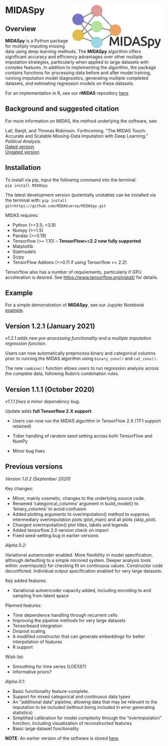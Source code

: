 
<!-- README.md is generated from README.Rmd. Please edit that file -->

# MIDASpy<img src='MIDASpy_logo.png' align="right" height="139" /></a>

<!-- badges: start -->

<!-- [![CRAN status](https://www.r-pkg.org/badges/version/dplyr)](https://cran.r-project.org/package=dplyr) -->

<!-- [![R build status](https://github.com/tidyverse/dplyr/workflows/R-CMD-check/badge.svg)](https://github.com/tidyverse/dplyr/actions?workflow=R-CMD-check) -->

<!-- [![Codecov test coverage](https://codecov.io/gh/tidyverse/dplyr/branch/master/graph/badge.svg)](https://codecov.io/gh/tidyverse/dplyr?branch=master) -->

<!-- [![R build status](https://github.com/tidyverse/dplyr/workflows/R-CMD-check/badge.svg)](https://github.com/tidyverse/dplyr/actions) -->

<!-- badges: end -->

## Overview

**MIDASpy** is a Python package for multiply imputing missing data using
deep learning methods. The **MIDASpy** algorithm offers significant
accuracy and efficiency advantages over other multiple imputation
strategies, particularly when applied to large datasets with complex
features. In addition to implementing the algorithm, the package contains
functions for processing data before and after model training, running
imputation model diagnostics, generating multiple completed datasets,
and estimating regression models on these datasets.

For an implementation in R, see our **rMIDAS** repository
[here](https://github.com/MIDASverse/rMIDAS).

## Background and suggested citation

For more information on MIDAS, the method underlying the software, see:

Lall, Ranjit, and Thomas Robinson. Forthcoming. “The MIDAS Touch: Accurate and Scalable Missing-Data Imputation with Deep Learning.” _Political Analysis_.
<br />[Gated version](https://doi.org/10.1017/pan.2020.49).
<br />[Ungated version](http://eprints.lse.ac.uk/108170/1/Lall_Robinson_PA_Forthcoming.pdf).

## Installation

To install via pip, input the following command into the terminal:  
`pip install MIDASpy`

The latest development version (potentially unstable) can be installed
via the terminal with: `pip install
git+https://github.com/MIDASverse/MIDASpy.git`

MIDAS requires:

  - Python (\>=3.5; \<3.9)
  - Numpy (\>=1.5)
  - Pandas (\>=0.19)
  - Tensorflow (\>= 1.10) – **TensorFlow\>=2.2 now fully supported**
  - Matplotlib
  - Statmodels
  - Scipy
  - TensorFlow Addons (\>=0.11 if using Tensorflow \>= 2.2)

Tensorflow also has a number of requirements, particularly if GPU
acceleration is desired. See <https://www.tensorflow.org/install/> for
details.

## Example

For a simple demonstration of **MIDASpy**, see our Jupyter Notebook
[example](https://github.com/MIDASverse/MIDASpy/blob/master/Examples/midas_demo.ipynb).

## Version 1.2.1 (January 2021)

*v1.2.1 adds new pre-processing functionality and a multiple imputation
regression function.*

Users can now automatically preprocess binary and categorical columns
prior to running the MIDAS algorithm using `binary_conv()` and
`cat_conv()`.

The new `combine()` function allows users to run regression analysis
across the complete data, following Rubin’s combination rules.

## Version 1.1.1 (October 2020)

*v1.1.1 fixes a minor dependency bug.*

Update adds **full Tensorflow 2.X support**:

  - Users can now run the MIDAS algorithm in TensorFlow 2.X (TF1 support
    retained)

  - Tidier handling of random seed setting across both TensorFlow and
    NumPy

  - Minor bug fixes

## Previous versions

*Version 1.0.2 (September 2020)*

Key changes:

  - Minor, mainly cosmetic, changes to the underlying source code.
  - Renamed ‘categorical\_columns’ argument in build\_model() to
    ‘binary\_columns’ to avoid confusion
  - Added plotting arguments to overimputation() method to suppress
    intermediary overimputation plots (plot\_main) and all plots
    (skip\_plot).
  - Changed overimputation() plot titles, labels and legends
  - Added tensorflow 2.0 version check on import
  - Fixed seed-setting bug in earlier versions

*Alpha 0.2:*

Variational autoencoder enabled. More flexibility in model
specification, although defaulting to a simple mirrored system. Deeper
analysis tools within .overimpute() for checking fit on continuous
values. Constructor code deconflicted. Individual output specification
enabled for very large datasets.

Key added features:

  - Variational autoencoder capacity added, including encoding to and
    sampling from latent space

Planned features:

  - Time dependence handling through recurrent cells
  - Improving the pipeline methods for very large datasets
  - Tensorboard integration
  - Dropout scaling
  - A modified constructor that can generate embeddings for better
    interpolation of features
  - R support

Wish list:

  - Smoothing for time series (LOESS?)
  - Informative priors?

*Alpha 0.1:*

  - Basic functionality feature-complete.
  - Support for mixed categorical and continuous data types
  - An “additional data” pipeline, allowing data that may be relevant to
    the imputation to be included (without being included in error
    generating statistics)
  - Simplified calibration for model complexity through the
    “overimputation” function, including visualization of
    reconstructed features
  - Basic large dataset functionality

**NOTE**: An earlier version of the software is stored
[here](https://github.com/Oracen/MIDAS).
